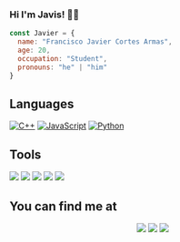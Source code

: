 ### Hi I'm Javis! 👋🏻
```javascript
const Javier = {
  name: "Francisco Javier Cortes Armas",
  age: 20,
  occupation: "Student",
  pronouns: "he" | "him"
}
```
## Languages
[![C++](https://img.shields.io/badge/C++-00599C?style=for-the-badge&logo=C%2B%2B&logoColor=white&labelColor=101010)]()
[![JavaScript](https://img.shields.io/badge/JavaScript-F7DF1E?style=for-the-badge&logo=javascript&logoColor=white&labelColor=101010)]()
[![Python](https://img.shields.io/badge/Python-3776AB?style=for-the-badge&logo=python&logoColor=white&labelColor=101010)]()

## Tools
<img src="https://img.icons8.com/color/48/000000/visual-studio-code-2019.png"/> <img src="https://img.icons8.com/color/48/000000/git.png"/> <img src="https://img.icons8.com/color/48/000000/nodejs.png"/> <img src="https://img.icons8.com/color/48/000000/postgreesql.png"/> <img src="https://img.icons8.com/color/48/000000/bash.png"/>

## You can find me at 
<p align="center">
<a href="https://www.linkedin.com/in/javier-armas-3119b9199/"><img src="https://img.icons8.com/color/48/000000/linkedin.png"/></a>
<a href="https://www.reddit.com/user/Javier-Cortes-Armas"> <img src="https://img.icons8.com/color/48/000000/reddit.png"/></a>
  <a href="https://twitter.com/javisdev"><img src="https://img.icons8.com/color/48/000000/twitter--v1.png"/></a>
</p>






<!--
**JavierCortesArmas/JavierCortesArmas** is a ✨ _special_ ✨ repository because its `README.md` (this file) appears on your GitHub profile.

Here are some ideas to get you started:

- 🔭 I’m currently working on ...
- 🌱 I’m currently learning ...
- 👯 I’m looking to collaborate on ...
- 🤔 I’m looking for help with ...
- 💬 Ask me about ...
- 📫 How to reach me: ...
- 😄 Pronouns: ...
- ⚡ Fun fact: ...
-->


